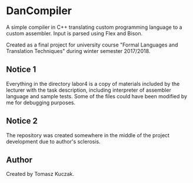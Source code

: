 # DanCompiler

A simple compiler in C++ translating custom programming language to a custom assembler. Input is parsed using Flex and Bison.

Created as a final project for university course "Formal Languages and Translation Techniques" during winter semester 2017/2018.

## Notice 1

Everything in the directory labor4 is a copy of materials included by the lecturer with the task description, including interpreter of assembler language and sample tests. Some of the files could have been modified by me for debugging purposes.

## Notice 2

The repository was created somewhere in the middle of the project development due to author's sclerosis.

## Author

Created by Tomasz Kuczak.
